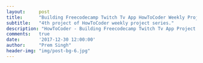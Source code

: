 ```yaml
---
layout:     post
title:      "Building Freecodecamp Twitch Tv App HowToCoder Weekly Project Series."
subtitle:   "4th project of HowToCoder weekly project series."
description: "HowToCoder - Building Freecodecamp Twitch Tv App Project Part of HowToCoder Weekly Project Series. Want to learn how to build your own Twitch Tv App? Let's learn to code together."
comments:   true
date:       '2017-12-30 12:00:00'
author:     "Prem Singh"
header-img: "img/post-bg-6.jpg"
---
```

